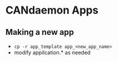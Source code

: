 # CANdaemon Apps

## Making a new app
- `cp -r app_template app_<new_app_name>`
- modify appilcation.* as needed
